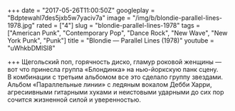 +++
date = "2017-05-26T11:00:50Z"
googleplay = "Bdptewahl7des5jxb5w7yaciv7a"
image = "/img/b/blondie-parallel-lines-1978.jpg"
rated = ["4"]
slug = "blondie-parallel-lines-1978"
tags = ["American Punk", "Contemporary Pop", "Dance Rock", "New Wave", "New York Punk", "Punk"]
title = "Blondie — Parallel Lines (1978)"
youtube = "uWhkbDMISl8"

+++
Щегольский поп, горячность диско, гламур роковой женщины&nbsp;&mdash; вот что принесла группа &laquo;Блондинка&raquo; на&nbsp;нью-йоркскую панк сцену. В&nbsp;комбинации с&nbsp;третьим альбомом все это сделало группу звездами. Альбом &laquo;Параллельные линии&raquo; с&nbsp;ледяным вокалом Дебби Харри, агресиивными гитарными хуками и&nbsp;неистовыми ударными до&nbsp;сих пор сочится жизненной силой и&nbsp;уверенностью.